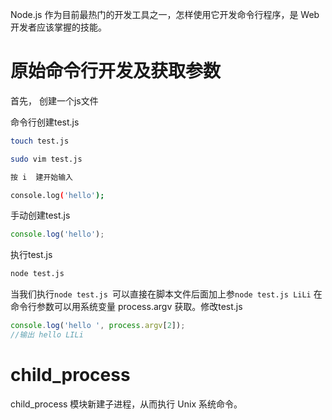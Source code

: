 Node.js 作为目前最热门的开发工具之一，怎样使用它开发命令行程序，是 Web 开发者应该掌握的技能。

# 原始命令行开发及获取参数
首先， 创建一个js文件

命令行创建test.js
```bash
touch test.js

sudo vim test.js

按 i  建开始输入

console.log('hello');
```

手动创建test.js
```js
console.log('hello');
```

执行test.js
```bash
node test.js
```

当我们执行`node test.js `可以直接在脚本文件后面加上参`node test.js LiLi`
在命令行参数可以用系统变量 process.argv 获取。修改test.js
```js
console.log('hello ', process.argv[2]);
//输出 hello LILi
```

# child_process
 child_process 模块新建子进程，从而执行 Unix 系统命令。


